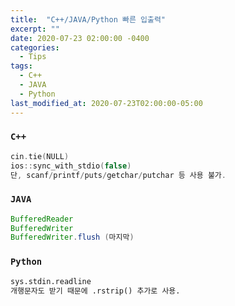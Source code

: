 ```yaml
---
title:  "C++/JAVA/Python 빠른 입출력"
excerpt: ""
date: 2020-07-23 02:00:00 -0400
categories:
  - Tips
tags:
  - C++
  - JAVA
  - Python
last_modified_at: 2020-07-23T02:00:00-05:00
---
```


### **`C++`**
```c++
cin.tie(NULL)
ios::sync_with_stdio(false)
단, scanf/printf/puts/getchar/putchar 등 사용 불가.
```

### **`JAVA`**
```java
BufferedReader
BufferedWriter
BufferedWriter.flush (마지막)
```

### **`Python`**
```python
sys.stdin.readline
개행문자도 받기 때문에 .rstrip() 추가로 사용.
```
